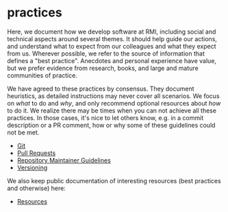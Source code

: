 # practices

Here, we document how we develop software at RMI, including social and technical aspects around several themes. It should help guide our actions, and understand what to expect from our colleagues and what they expect from us. Wherever possible, we refer to the source of information that defines a "best practice". Anecdotes and personal experience have value, but we prefer evidence from research, books, and large and mature communities of practice.

We have agreed to these practices by consensus. They document heuristics, as detailed instructions may never cover all scenarios. We focus on _what_ to do and _why_, and only recommend optional resources about _how_ to do it. We realize there may be times when you can not achieve all these practices. In those cases, it's nice to let others know, e.g. in a commit description or a PR comment, how or why some of these guidelines could not be met.

* [Git](git.md)
* [Pull Requests](pull_request.md)
* [Repository Maintainer Guidelines](maintainer.md)
* [Versioning](version.md)

We also keep public documentation of interesting resources (best practices and otherwise) here:

* [Resources](https://rmi-pacta.github.io/resources/)
